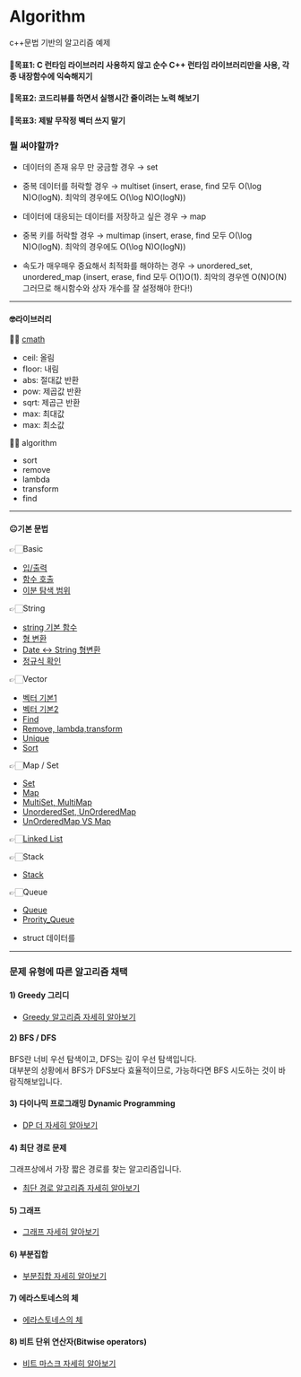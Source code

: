 # Algorithm
c++문법 기반의 알고리즘 예제

#### 📌목표1: C 런타임 라이브러리 사용하지 않고 순수 C++ 런타임 라이브러리만을 사용, 각종 내장함수에 익숙해지기
#### 📌목표2: 코드리뷰를 하면서 실행시간 줄이려는 노력 해보기
#### 📌목표3: 제발 무작정 벡터 쓰지 말기

### 뭘 써야할까?

- 데이터의 존재 유무 만 궁금할 경우 → set

- 중복 데이터를 허락할 경우 → multiset (insert, erase, find 모두 O(\log N)O(logN). 최악의 경우에도 O(\log N)O(logN))

- 데이터에 대응되는 데이터를 저장하고 싶은 경우 → map

- 중복 키를 허락할 경우 → multimap (insert, erase, find 모두 O(\log N)O(logN). 최악의 경우에도 O(\log N)O(logN))

- 속도가 매우매우 중요해서 최적화를 해야하는 경우 → unordered_set, unordered_map (insert, erase, find 모두 O(1)O(1). 최악의 경우엔 O(N)O(N) 그러므로 해시함수와 상자 개수를 잘 설정해야 한다!)

<hr/>

#### 🤓라이브러리

✍🏻 [cmath](Grammar/cmath/cmath/main.cpp)
  - ceil: 올림
  - floor: 내림
  - abs: 절대값 반환
  - pow: 제곱값 반환
  - sqrt: 제곱근 반환
  - max: 최대값
  - max: 최소값
  
✍🏻 algorithm
  - sort
  - remove
  - lambda
  - transform
  - find
  
<hr/>

#### 😐기본 문법

👉🏻Basic
- [입/출력](Grammar/Input_Output/Input_Output/main.cpp)
- [함수 호출](Grammar/Function_Call/Function_Call/main.cpp)
- [이분 탐색 범위](Grammar/Bound.md)
  
👉🏻String
- [string 기본 함수](Grammar/String_Chars/String_Chars/main.cpp)
- [형 변환](Grammar/Type/Type/main.cpp)
- [Date <-> String 형변환](Grammar/ConvertBetweenDateAndString/ConvertBetweenDateAndString/main.cpp)  
- [정규식 확인](Grammar/ExpressionCheck/ExpressionCheck/main.cpp)

👉🏻Vector
- [벡터 기본1](Grammar/Vector_1/Vector_1/main.cpp)
- [벡터 기본2](Grammar/Vector_2/Vector_2/main.cpp)
- [Find](Grammar/Find/Find/main.cpp)
- [Remove, lambda,transform](Grammar/Remove/Remove/main.cpp)
- [Unique](Grammar/Unique/Unique/main.cpp)
- [Sort](Grammar/Sort/Sort/main.cpp)

👉🏻Map / Set
- [Set](Grammar/Set/Set/main.cpp)
- [Map](Grammar/Map/Map/main.cpp)
- [MultiSet, MultiMap](Grammar/MultiSet_Map/MultiSet_Map/main.cpp)
- [UnorderedSet, UnOrderedMap](Grammar/UnorderedMap_Set/UnorderedMap_Set/main.cpp)
- [UnOrderedMap VS Map](Grammar/MapDiff.md)

👉🏻[Linked List](Grammar/LinkedList/LinkedList/main.cpp)

👉🏻Stack
- [Stack](Grammar/Stack/Stack/main.cpp)

👉🏻Queue
- [Queue](Grammar/Queue/Queue/main.cpp)
- [Prority_Queue](Grammar/Priority_Queue/Priority_Queue/main.cpp)

* struct 데이터를 

<hr/>

### 문제 유형에 따른 알고리즘 채택
#### 1) Greedy 그리디
- [Greedy 알고리즘 자세히 알아보기](Theory/Greedy.md) 

#### 2) BFS / DFS
BFS란 너비 우선 탐색이고, DFS는 깊이 우선 탐색입니다.  
대부분의 상황에서 BFS가 DFS보다 효율적이므로, 가능하다면 BFS 시도하는 것이 바람직해보입니다.  

#### 3) 다이나믹 프로그래밍 Dynamic Programming
- [DP 더 자세히 알아보기](Theory/DP.md)

#### 4) 최단 경로 문제
그래프상에서 가장 짧은 경로를 찾는 알고리즘입니다.  
- [최단 경로 알고리즘 자세히 알아보기](Theory/ShortestPathProblem.md)  

#### 5) 그래프  
- [그래프 자세히 알아보기](Theory/Graph.md)  

#### 6) 부분집합
- [부분집합 자세히 알아보기](Theory/Subsest.md)

#### 7) 에라스토네스의 체
- [에라스토네스의 체](Theory/PrimeNumber.md)

#### 8) 비트 단위 연산자(Bitwise operators)
- [비트 마스크 자세히 알아보기](Theory/BitMask.md)
